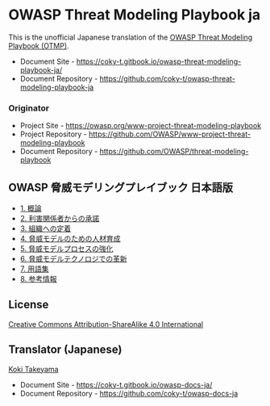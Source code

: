 # OWASP Threat Modeling Playbook ja

This is the unofficial Japanese translation of the [OWASP Threat Modeling Playbook (OTMP)](https://github.com/OWASP/threat-modeling-playbook).

- Document Site - <https://coky-t.gitbook.io/owasp-threat-modeling-playbook-ja/>
- Document Repository - <https://github.com/coky-t/owasp-threat-modeling-playbook-ja>

### Originator

- Project Site - <https://owasp.org/www-project-threat-modeling-playbook>
- Project Repository - <https://github.com/OWASP/www-project-threat-modeling-playbook>
- Document Repository - <https://github.com/OWASP/threat-modeling-playbook>

## OWASP 脅威モデリングプレイブック 日本語版

- [1. 概論](Document/playbook/1.%20Introduction.md)
- [2. 利害関係者からの承諾](Document/playbook/2.%20Get%20stakeholder%20buy-in.md)
- [3. 組織への定着](Document/playbook/3.%20Embed%20in%20your%20organization.md)
- [4. 脅威モデルのための人材育成](Document/playbook/4.%20Train%20your%20people%20to%20threat%20model.md)
- [5. 脅威モデルプロセスの強化](Document/playbook/5.%20Strengthen%20your%20threat%20model%20proces.md)
- [6. 脅威モデルテクノロジでの革新](Document/playbook/6.%20Innovate%20with%20threat%20model%20technology.md)
- [7. 用語集](Document/playbook/7.%20Glossary%20of%20terms.md)
- [8. 参考情報](Document/playbook/8.%20References.md)

## License

[Creative Commons Attribution-ShareAlike 4.0 International](https://creativecommons.org/licenses/by-sa/4.0/)

## Translator (Japanese)

[Koki Takeyama](https://github.com/coky-t)

- Document Site - <https://coky-t.gitbook.io/owasp-docs-ja/>
- Document Repository - <https://github.com/coky-t/owasp-docs-ja>
